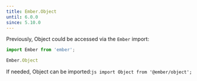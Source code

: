 ```yaml
---
title: Ember.Object
until: 6.0.0
since: 5.10.0
---
```



Previously, Object could be accessed via the `Ember` import:
```js
import Ember from 'ember';

Ember.Object
```

 If needed, Object can be imported:```js
import Object from '@ember/object';```
